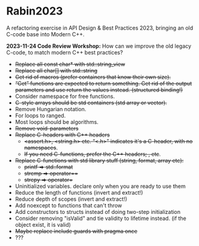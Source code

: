 # Rabin2023
A refactoring exercise in API Design &amp; Best Practices 2023, bringing an old C-code base into Modern C++.

**2023-11-24 Code Review Workshop:**
How can we improve the old legacy C-code, to match modern C++ best practices? 

* ~~Replace all const char* with std::string_view~~
* ~~Replace all char[] with std::string~~
* ~~Get rid of macros (prefer containers that know their own size).~~
* ~~“Get” functions are expected to return something. Get rid of the output parameters and use return the values instead. (structured binding!)~~
* Consider namespace for free functions.
* ~~C-style arrays should be std containers (std array or vector).~~
* Remove Hungarian notation.
* For loops to ranged.
* Most loops should be algorithms.
* ~~Remove void-parameters~~
* ~~Replace C-headers with C++ headers~~
  * ~~<assert.h>, <string.h> etc. “<.h>” indicates it's a C-header, with no namespaces~~.
  * ~~If you need C-functions, prefer the C++ headers; <cassert>, <cmath> etc~~. 
* ~~Replace C-functions with std library stuff (string, format, array etc):~~
  * ~~printf => std::format~~
  * ~~strcmp => operator==~~
  * ~~strcpy => operator=~~
* Uninitialized variables. declare only when you are ready to use them
* Reduce the length of functions (invert and extract!)
* Reduce depth of scopes (invert and extract!)
* Add noexcept to functions that can't throw
* Add constructors to structs instead of doing two-step initialization
* Consider removing "isValid" and tie validity to lifetime instead. (if the object exist, it is valid)
* ~~Maybe replace include guards with pragma once~~
* ???
